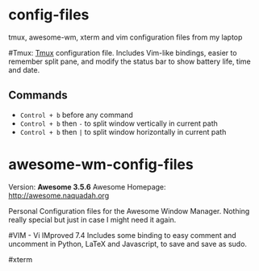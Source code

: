 # config-files
tmux, awesome-wm, xterm and vim configuration files from my laptop


#Tmux:
[Tmux](http://tmux.sourceforge.net/) configuration file. Includes Vim-like bindings, easier to remember split pane,  and modify the status bar to show battery life, time and date. 

Commands
--------

* `Control + b` before any command
* `Control + b` then `-` to split window vertically in current path
* `Control + b` then `|` to split window horizontally in current path

# awesome-wm-config-files
Version: **Awesome 3.5.6** Awesome Homepage: http://awesome.naquadah.org

Personal Configuration files for the Awesome Window Manager. Nothing really special but just in case I might need it again. 

#VIM - Vi IMproved 7.4
Includes some binding to easy comment and uncomment in Python, LaTeX and Javascript, to save and save as sudo. 

#xterm





